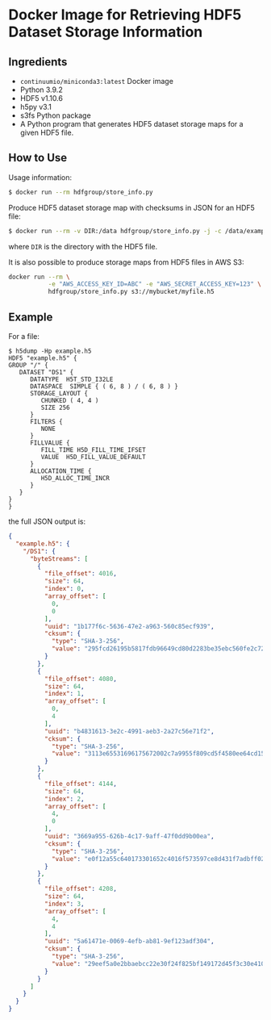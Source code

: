 # Docker Image for Retrieving HDF5 Dataset Storage Information

## Ingredients

* `continuumio/miniconda3:latest` Docker image
* Python 3.9.2
* HDF5 v1.10.6
* h5py v3.1
* s3fs Python package
* A Python program that generates HDF5 dataset storage maps for a given HDF5 file.

## How to Use

Usage information:

```bash
$ docker run --rm hdfgroup/store_info.py
```

Produce HDF5 dataset storage map with checksums in JSON for an HDF5 file:

```bash
$ docker run --rm -v DIR:/data hdfgroup/store_info.py -j -c /data/example.h5
```

where `DIR` is the directory with the HDF5 file.

It is also possible to produce storage maps from HDF5 files in AWS S3:

```bash
docker run --rm \
           -e "AWS_ACCESS_KEY_ID=ABC" -e "AWS_SECRET_ACCESS_KEY=123" \
           hdfgroup/store_info.py s3://mybucket/myfile.h5
```

## Example

For a file:

```
$ h5dump -Hp example.h5
HDF5 "example.h5" {
GROUP "/" {
   DATASET "DS1" {
      DATATYPE  H5T_STD_I32LE
      DATASPACE  SIMPLE { ( 6, 8 ) / ( 6, 8 ) }
      STORAGE_LAYOUT {
         CHUNKED ( 4, 4 )
         SIZE 256
      }
      FILTERS {
         NONE
      }
      FILLVALUE {
         FILL_TIME H5D_FILL_TIME_IFSET
         VALUE  H5D_FILL_VALUE_DEFAULT
      }
      ALLOCATION_TIME {
         H5D_ALLOC_TIME_INCR
      }
   }
}
}
```

the full JSON output is:

```json
{
  "example.h5": {
    "/DS1": {
      "byteStreams": [
        {
          "file_offset": 4016,
          "size": 64,
          "index": 0,
          "array_offset": [
            0,
            0
          ],
          "uuid": "1b177f6c-5636-47e2-a963-560c85ecf939",
          "cksum": {
            "type": "SHA-3-256",
            "value": "295fcd26195b5817fdb96649cd80d2283be35ebc560fe2c727e874ced9af4474"
          }
        },
        {
          "file_offset": 4080,
          "size": 64,
          "index": 1,
          "array_offset": [
            0,
            4
          ],
          "uuid": "b4831613-3e2c-4991-aeb3-2a27c56e71f2",
          "cksum": {
            "type": "SHA-3-256",
            "value": "3113e65531696175672002c7a9955f809cd5f4580ee64cd154b39302d0442ed5"
          }
        },
        {
          "file_offset": 4144,
          "size": 64,
          "index": 2,
          "array_offset": [
            4,
            0
          ],
          "uuid": "3669a955-626b-4c17-9aff-47f0dd9b00ea",
          "cksum": {
            "type": "SHA-3-256",
            "value": "e0f12a55c640173301652c4016f573597ce8d431f7adbff02edc740880f07dc8"
          }
        },
        {
          "file_offset": 4208,
          "size": 64,
          "index": 3,
          "array_offset": [
            4,
            4
          ],
          "uuid": "5a61471e-0069-4efb-ab81-9ef123adf304",
          "cksum": {
            "type": "SHA-3-256",
            "value": "29eef5a0e2bbaebcc22e30f24f825bf149172d45f3c30e4108dba54b3a53a7ae"
          }
        }
      ]
    }
  }
}
```
